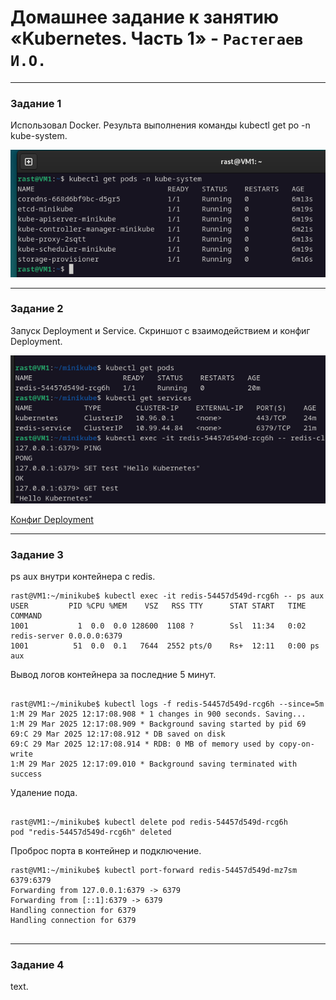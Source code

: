 # Домашнее задание к занятию «Kubernetes. Часть 1»  - `Растегаев И.О.`

---


### Задание 1

Использовал Docker.
Результа выполнения команды kubectl get po -n kube-system.

![get_pods](images/get_pods.jpg)


---


### Задание 2


Запуск Deployment и Service.
Скриншот с взаимодействием и конфиг Deployment.

![deployment_service.jpg](images/deployment_service.jpg)

[Конфиг Deployment](ex2/redis-deployment.yaml)


---

### Задание 3


ps aux внутри контейнера с redis.

```
rast@VM1:~/minikube$ kubectl exec -it redis-54457d549d-rcg6h -- ps aux
USER         PID %CPU %MEM    VSZ   RSS TTY      STAT START   TIME COMMAND
1001           1  0.0  0.0 128600  1108 ?        Ssl  11:34   0:02 redis-server 0.0.0.0:6379
1001          51  0.0  0.1   7644  2552 pts/0    Rs+  12:11   0:00 ps aux

```

Вывод логов контейнера за последние 5 минут.

```

rast@VM1:~/minikube$ kubectl logs -f redis-54457d549d-rcg6h --since=5m 
1:M 29 Mar 2025 12:17:08.908 * 1 changes in 900 seconds. Saving...
1:M 29 Mar 2025 12:17:08.909 * Background saving started by pid 69
69:C 29 Mar 2025 12:17:08.912 * DB saved on disk
69:C 29 Mar 2025 12:17:08.914 * RDB: 0 MB of memory used by copy-on-write
1:M 29 Mar 2025 12:17:09.010 * Background saving terminated with success

```

Удаление пода.

```

rast@VM1:~/minikube$ kubectl delete pod redis-54457d549d-rcg6h
pod "redis-54457d549d-rcg6h" deleted

```
Проброс порта в контейнер и подключение.

```
rast@VM1:~/minikube$ kubectl port-forward redis-54457d549d-mz7sm 6379:6379
Forwarding from 127.0.0.1:6379 -> 6379
Forwarding from [::1]:6379 -> 6379
Handling connection for 6379
Handling connection for 6379


```


---

### Задание 4


text.

![]()

[]()
